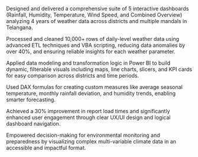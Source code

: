 Designed and delivered a comprehensive suite of 5 interactive dashboards (Rainfall, 
Humidity, Temperature, Wind Speed, and Combined Overview) analyzing 4 years of 
weather data across districts and multiple mandals in Telangana.  

Processed and cleaned 10,000+ rows of daily-level weather data using advanced ETL 
techniques and VBA scripting, reducing data anomalies by over 40%, and ensuring 
reliable insights for each weather parameter. 

Applied data modeling and transformation logic in Power BI to build dynamic, 
filterable visuals including maps, line charts, slicers, and KPI cards for easy 
comparison across districts and time periods. 

Used DAX formulas for creating custom measures like average seasonal temperature, 
monthly rainfall deviation, and humidity trends, enabling smarter forecasting. 

Achieved a 30% improvement in report load times and significantly enhanced user 
engagement through clear UX/UI design and logical dashboard navigation. 

Empowered decision-making for environmental monitoring and preparedness by 
visualizing complex multi-variable climate data in an accessible and impactful format. 
